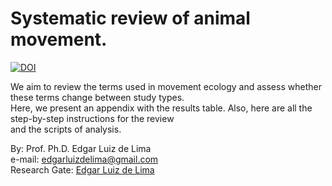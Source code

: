 # Systematic review of animal movement.
[![DOI](https://zenodo.org/badge/570683748.svg)](https://zenodo.org/badge/latestdoi/570683748)  

We aim to review the terms used in movement ecology and assess whether these terms change between study types.  
Here, we present an appendix with the results table. Also, here are all the step-by-step instructions for the review  
and the scripts of analysis.  

By: Prof. Ph.D. Edgar Luiz de Lima  
e-mail: edgarluizdelima@gmail.com  
Research Gate: [Edgar Luiz de Lima](https://www.researchgate.net/profile/Edgar-Luiz-De-Lima)
